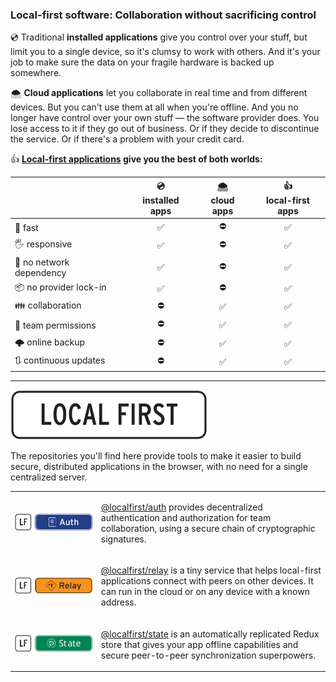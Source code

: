 ### Local-first software: Collaboration without sacrificing control

💿 Traditional **installed applications** give you control over your stuff, but
limit you to a single device, so it's clumsy to work with others. And it's your job to make sure the
data on your fragile hardware is backed up somewhere.

🌨 **Cloud applications** let you collaborate in real time and from different devices. But you can't
use them at all when you're offline. And you no longer have control over your own stuff — the
software provider does. You lose access to it if they go out of business. Or if they decide to
discontinue the service. Or if there's a problem with your credit card.

👍 **[Local-first applications](http://inkandswitch.com/local-first.html) give you the best of both
worlds:**

|                          | 💿<br/>installed apps | 🌨<br/>cloud apps | 👍<br/>local-first apps |
| ------------------------ | :-------------------: | :--------------: | :---------------------: |
| 🐇 fast                  |          ✅           |        ⛔        |           ✅            |
| 🖐 responsive            |          ✅           |        ⛔        |           ✅            |
| 🚙 no network dependency |          ✅           |        ⛔        |           ✅            |
| 📦 no provider lock-in   |          ✅           |        ⛔        |           ✅            |
| 👪 collaboration         |          ⛔           |        ✅        |           ✅            |
| 🔑 team permissions      |          ⛔           |        ✅        |           ✅            |
| 🌩 online backup          |          ⛔           |        ✅        |           ✅            |
| 🔃 continuous updates    |          ⛔           |        ✅        |           ✅            |

---

<img alt='LOCAL FIRST' src='https://raw.githubusercontent.com/local-first-web/branding/main/svg/localfirst.svg'
height=80 />

The repositories you'll find here provide tools to make it easier to build secure, distributed applications in the
browser, with no need for a single centralized server.

<table>
<tr>
<td>

<img src='https://raw.githubusercontent.com/local-first-web/branding/main/svg/lf-auth.svg'
width='500'/>

</td>
<td>

[@localfirst/auth](https://github.com/local-first-web/auth) provides decentralized authentication
and authorization for team collaboration, using a secure chain of cryptographic signatures.

</td>

<tr>
<td>

<img src='https://raw.githubusercontent.com/local-first-web/branding/main/svg/lf-relay.svg'
width='500'/>

</td>
<td>

[@localfirst/relay](https://github.com/local-first-web/relay) is a tiny service that helps
local-first applications connect with peers on other devices. It can run in the cloud or on any
device with a known address.

</td>
</tr>

</tr>
<tr>
<td>

<img src='https://raw.githubusercontent.com/local-first-web/branding/main/svg/lf-state.svg'
width='500'/>

</td>
<td>

[@localfirst/state](https://github.com/local-first-web/state) is an automatically replicated Redux
store that gives your app offline capabilities and secure peer-to-peer synchronization superpowers.

</td>
</tr>

</table>
